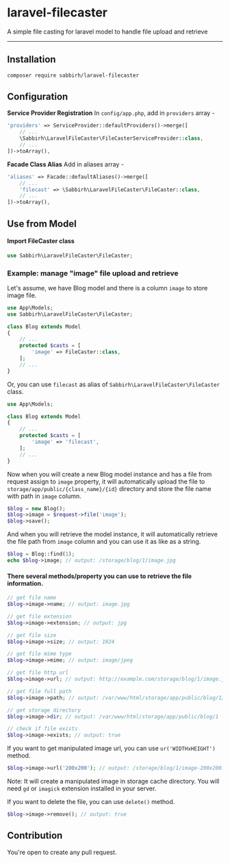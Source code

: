 # laravel-filecaster

A simple file casting for laravel model to handle file upload and retrieve

---

## Installation

```sh
composer require sabbirh/laravel-filecaster
```

## Configuration

**Service Provider Registration**
In `config/app.php`, add in `providers` array -

```php
'providers' => ServiceProvider::defaultProviders()->merge([
    // ...
    \Sabbirh\LaravelFileCaster\FileCasterServiceProvider::class,
    // ...
])->toArray(),
```

**Facade Class Alias**
Add in aliases array -

```php
'aliases' => Facade::defaultAliases()->merge([
    // ...
    'filecast' => \Sabbirh\LaravelFileCaster\FileCaster::class,
    // ...
])->toArray(),
```

## Use from Model

#### Import FileCaster class

```php
use Sabbirh\LaravelFileCaster\FileCaster;
```

### Example: manage "image" file upload and retrieve

Let's assume, we have Blog model and there is a column `image` to store image file.

```php
use App\Models;
use Sabbirh\LaravelFileCaster\FileCaster;

class Blog extends Model
{
    // ...
    protected $casts = [
        'image' => FileCaster::class,
    ];
    // ...
}

```

Or, you can use `filecast` as alias of `Sabbirh\LaravelFileCaster\FileCaster` class.

```php
use App\Models;

class Blog extends Model
{
    // ...
    protected $casts = [
        'image' => 'filecast',
    ];
    // ...
}
```

Now when you will create a new Blog model instance and has a file from request assign to `image` property, it will automatically upload the file to `storage/app/public/{class_name}/{id}` directory and store the file name with path in `image` column.

```php
$blog = new Blog();
$blog->image = $request->file('image');
$blog->save();
```

And when you will retrieve the model instance, it will automatically retrieve the file path from `image` column and you can use it as like as a string.

```php
$blog = Blog::find(1);
echo $blog->image; // output: /storage/blog/1/image.jpg
```

#### There several methods/property you can use to retrieve the file information.

```php
// get file name
$blog->image->name; // output: image.jpg

// get file extension
$blog->image->extension; // output: jpg

// get file size
$blog->image->size; // output: 1024

// get file mime type
$blog->image->mime; // output: image/jpeg

// get file http url
$blog->image->url; // output: http://example.com/storage/blog/1/image.jpg

// get file full path
$blog->image->path; // output: /var/www/html/storage/app/public/blog/1/image.jpg

// get storage directory
$blog->image->dir; // output: /var/www/html/storage/app/public/blog/1

// check if file exists
$blog->image->exists; // output: true
```

If you want to get manipulated image url, you can use `ur('WIDTHxHEIGHT')` method.

```php
$blog->image->url('200x200'); // output: /storage/blog/1/image-200x200.jpg
```

Note: It will create a manipulated image in storage cache directory. You will need `gd` or `imagick` extension installed in your server.

If you want to delete the file, you can use `delete()` method.

```php
$blog->image->remove(); // output: true
```

## Contribution

You're open to create any pull request.
